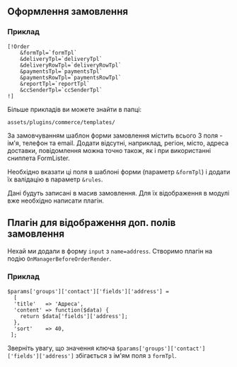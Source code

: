 ## Оформлення замовлення ##

### Приклад ###
```
[!Order
    &formTpl=`formTpl`
    &deliveryTpl=`deliveryTpl`
    &deliveryRowTpl=`deliveryRowTpl`
    &paymentsTpl=`paymentsTpl`
    &paymentsRowTpl=`paymentsRowTpl`
    &reportTpl=`reportTpl`
    &ccSenderTpl=`ccSenderTpl`
!]
```

Більше прикладів ви можете знайти в папці:
```
assets/plugins/commerce/templates/
```

За замовчуванням шаблон форми замовлення містить всього 3 поля - ім'я, телефон та email. Додати відсутні, наприклад, регіон, місто, адреса доставки, повідомлення можна точно також, як і при використанні сниппета FormLister.
 
Необхідно вказати ці поля в шаблоні форми (параметр `&formTpl`) і додати їх валідацію в параметр `&rules`.

Дані будуть записані в масив замовлення. Для їх відображення в модулі вже необхідно написати плагін.

## Плагін для відображення доп. полів замовлення ##
Нехай ми додали в форму `input` з `name=address`.
Створимо плагін на подію `OnManagerBeforeOrderRender`.

### Приклад ###
```
$params['groups']['contact']['fields']['address'] = 
  [
  'title'   => 'Адреса',
  'content' => function($data) {
    return $data['fields']['address'];
  },
  'sort'    => 40,
 ];
 ```
Зверніть увагу, що значення ключа `$params['groups']['contact']['fields']['address']` збігається з ім'ям поля з `formTpl`.
